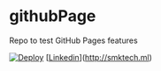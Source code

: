 # githubPage
Repo to test GitHub Pages features

[![Deploy](https://www.herokucdn.com/deploy/button.svg)](https://heroku.com/deploy)
[[Linkedin](https://i.ibb.co/xLLC9cM/smktech-new-logo-tr3ansparent.png)](http://smktech.ml)
